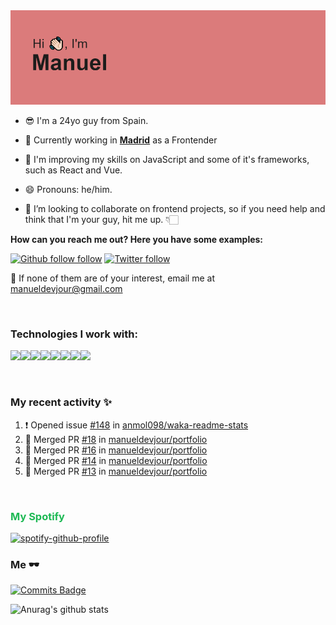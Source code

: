 <img src="https://github.com/manueldevjour/manueldevjour/blob/master/header.png?raw=true">


- 😎 I'm a 24yo guy from Spain.

- 🔭 Currently working in **[Madrid](https://www.comunidad.madrid/sites/default/files/styles/aspect_ratio_16_9_tablet/public/img/lugares/shutterstock_766723159_2.jpg?itok=lMYBmpkh&timestamp=1543585323)** as a Frontender

- 🌱 I'm improving my skills on JavaScript and some of it's frameworks, such as React and Vue.

- 😄 Pronouns: he/him.

- 👯 I’m looking to collaborate on frontend projects, so if you need help and think that I'm your guy, hit me up. 👇🏻


**How can you reach me out? Here you have some examples:**

[![Github follow follow](https://img.shields.io/github/followers/manueldevjour?label=Follow&style=social)](https://www.github.com/manueldevjour)
[![Twitter follow](https://img.shields.io/twitter/follow/manueldevjour?style=social)](https://www.twitter.com/manueldevjour)

:email: If none of them are of your interest, email me at manueldevjour@gmail.com

<br>


### **Technologies I work with:**

<img src="https://img.shields.io/badge/git%20-%23F05033.svg?&style=for-the-badge&logo=git&logoColor=white"/><img src="https://img.shields.io/badge/html5%20-%23E34F26.svg?&style=for-the-badge&logo=html5&logoColor=white"/><img src="https://img.shields.io/badge/css3%20-%231572B6.svg?&style=for-the-badge&logo=css3&logoColor=white"/><img src="https://img.shields.io/badge/javascript%20-%23323330.svg?&style=for-the-badge&logo=javascript&logoColor=%23F7DF1E"/><img src="https://img.shields.io/badge/typescript%20-%23007ACC.svg?&style=for-the-badge&logo=typescript&logoColor=white"/><img src="https://img.shields.io/badge/react%20-%2320232a.svg?&style=for-the-badge&logo=react&logoColor=%2361DAFB"/><img src="https://img.shields.io/badge/node.js%20-%2343853D.svg?&style=for-the-badge&logo=node.js&logoColor=white"/><img src="https://img.shields.io/badge/nestjs%20-%23E0234E.svg?&style=for-the-badge&logo=nestjs&logoColor=white" />


<br>

### My recent activity ✨

<!--START_SECTION:activity-->
1. ❗️ Opened issue [#148](https://github.com/anmol098/waka-readme-stats/issues/148) in [anmol098/waka-readme-stats](https://github.com/anmol098/waka-readme-stats)
2. 🎉 Merged PR [#18](https://github.com/manueldevjour/portfolio/pull/18) in [manueldevjour/portfolio](https://github.com/manueldevjour/portfolio)
3. 🎉 Merged PR [#16](https://github.com/manueldevjour/portfolio/pull/16) in [manueldevjour/portfolio](https://github.com/manueldevjour/portfolio)
4. 🎉 Merged PR [#14](https://github.com/manueldevjour/portfolio/pull/14) in [manueldevjour/portfolio](https://github.com/manueldevjour/portfolio)
5. 🎉 Merged PR [#13](https://github.com/manueldevjour/portfolio/pull/13) in [manueldevjour/portfolio](https://github.com/manueldevjour/portfolio)
<!--END_SECTION:activity-->


<br>

<h3 style="color:#1DB954; font-weight: bold;">My Spotify</h3>

[![spotify-github-profile](https://spotify-github-profile.vercel.app/api/view?uid=l2hjtmfgr46nndlics4e1onjo&cover_image=true&theme=default)](https://spotify-github-profile.vercel.app/api/view?uid=l2hjtmfgr46nndlics4e1onjo&redirect=true)

### Me 🕶

[![Commits Badge](https://badges.pufler.dev/commits/monthly/manueldevjour)](https://badges.pufler.dev)

<!--START_SECTION:waka-->


![Anurag's github stats](https://github-readme-stats.vercel.app/api?username=manueldevjour&show_icons=true&theme=dracula)
